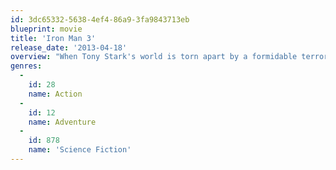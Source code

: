 ```yaml
---
id: 3dc65332-5638-4ef4-86a9-3fa9843713eb
blueprint: movie
title: 'Iron Man 3'
release_date: '2013-04-18'
overview: "When Tony Stark's world is torn apart by a formidable terrorist called the Mandarin, he starts an odyssey of rebuilding and retribution."
genres:
  -
    id: 28
    name: Action
  -
    id: 12
    name: Adventure
  -
    id: 878
    name: 'Science Fiction'
---
```

